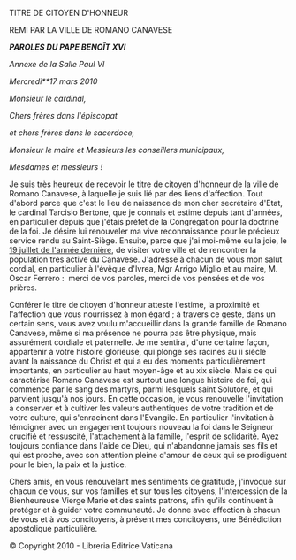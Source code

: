 TITRE DE CITOYEN D'HONNEUR

REMI PAR LA VILLE DE ROMANO CANAVESE

***PAROLES DU PAPE BENOÎT XVI***

*Annexe de la Salle Paul VI*

*Mercredi**17 mars 2010*

*Monsieur le cardinal,*

*Chers frères dans l'épiscopat*

*et chers frères dans le sacerdoce,*

*Monsieur le maire et Messieurs les conseillers municipaux,*

*Mesdames et messieurs !*

Je suis très heureux de recevoir le titre de citoyen d'honneur de la ville de Romano Canavese, à laquelle je suis lié par des liens d'affection. Tout d'abord parce que c'est le lieu de naissance de mon cher secrétaire d'Etat, le cardinal Tarcisio Bertone, que je connais et estime depuis tant d'années, en particulier depuis que j'étais préfet de la Congrégation pour la doctrine de la foi. Je désire lui renouveler ma vive reconnaissance pour le précieux service rendu au Saint-Siège. Ensuite, parce que j'ai moi-même eu la joie, le [19 juillet de l'année dernière](/content/benedict-xvi/fr/angelus/2009/documents/hf_ben-xvi_ang_20090719.html), de visiter votre ville et de rencontrer la population très active du Canavese. J'adresse à chacun de vous mon salut cordial, en particulier à l'évêque d'Ivrea, Mgr Arrigo Miglio et au maire, M. Oscar Ferrero :  merci de vos paroles, merci de vos pensées et de vos prières.

Conférer le titre de citoyen d'honneur atteste l'estime, la proximité et l'affection que vous nourrissez à mon égard ; à travers ce geste, dans un certain sens, vous avez voulu m'accueillir dans la grande famille de Romano Canavese, même si ma présence ne pourra pas être physique, mais assurément cordiale et paternelle. Je me sentirai, d'une certaine façon, appartenir à votre histoire glorieuse, qui plonge ses racines au ii siècle avant la naissance du Christ et qui a eu des moments particulièrement importants, en particulier au haut moyen-âge et au xix siècle. Mais ce qui caractérise Romano Canavese est surtout une longue histoire de foi, qui commence par le sang des martyrs, parmi lesquels saint Solutore, et qui parvient jusqu'à nos jours. En cette occasion, je vous renouvelle l'invitation à conserver et à cultiver les valeurs authentiques de votre tradition et de votre culture, qui s'enracinent dans l'Evangile. En particulier l'invitation à témoigner avec un engagement toujours nouveau la foi dans le Seigneur crucifié et ressuscité, l'attachement à la famille, l'esprit de solidarité. Ayez toujours confiance dans l'aide de Dieu, qui n'abandonne jamais ses fils et qui est proche, avec son attention pleine d'amour de ceux qui se prodiguent pour le bien, la paix et la justice.

Chers amis, en vous renouvelant mes sentiments de gratitude, j'invoque sur chacun de vous, sur vos familles et sur tous les citoyens, l'intercession de la Bienheureuse Vierge Marie et des saints patrons, afin qu'ils continuent à protéger et à guider votre communauté. Je donne avec affection à chacun de vous et à vos concitoyens, à présent mes concitoyens, une Bénédiction apostolique particulière.

© Copyright 2010 - Libreria Editrice Vaticana